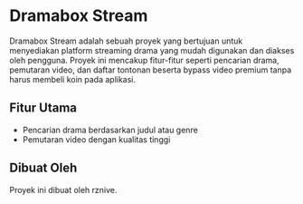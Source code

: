# Dramabox Stream
Dramabox Stream adalah sebuah proyek yang bertujuan untuk menyediakan platform streaming drama yang mudah digunakan dan diakses oleh pengguna. Proyek ini mencakup fitur-fitur seperti pencarian drama, pemutaran video, dan daftar tontonan beserta bypass video premium tanpa harus membeli koin pada aplikasi.

## Fitur Utama
- Pencarian drama berdasarkan judul atau genre
- Pemutaran video dengan kualitas tinggi

## Dibuat Oleh
Proyek ini dibuat oleh rznive.